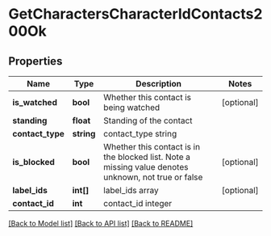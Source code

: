 # GetCharactersCharacterIdContacts200Ok

## Properties
Name | Type | Description | Notes
------------ | ------------- | ------------- | -------------
**is_watched** | **bool** | Whether this contact is being watched | [optional] 
**standing** | **float** | Standing of the contact | 
**contact_type** | **string** | contact_type string | 
**is_blocked** | **bool** | Whether this contact is in the blocked list. Note a missing value denotes unknown, not true or false | [optional] 
**label_ids** | **int[]** | label_ids array | [optional] 
**contact_id** | **int** | contact_id integer | 

[[Back to Model list]](../README.md#documentation-for-models) [[Back to API list]](../README.md#documentation-for-api-endpoints) [[Back to README]](../README.md)


